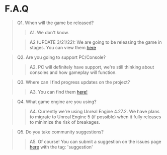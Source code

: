 # F.A.Q
> Q1. When will the game be released?
> > A1. We don't know.
> 
> > A2 (UPDATE 3/21/22): We are going to be releasing the game in stages. You can view them [here](https://github.com/Joystick299/Red40/blob/main/timeline.md)

> Q2. Are you going to support PC/Console?
> > A2. PC will definitely have support, we're still thinking about consoles and how gameplay will function.

> Q3. Where can I find progress updates on the project?
> > A3. You can find them [here!](https://github.com/Joystick299/Red40/blob/main/timeline.md)

> Q4. What game engine are you using?
> > A4. Currently we're using Unreal Engine 4.27.2. We have plans to migrate to Unreal Engine 5 (if possible) when it fully releases to minimize the risk of breakages.

> Q5. Do you take community suggestions?
> > A5. Of course! You can submit a suggestion on the issues page [here](https://github.com/Joystick299/Red40/issues) with the tag: 'suggestion'
